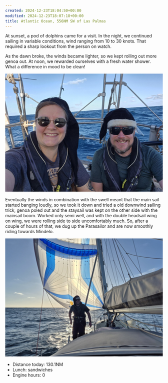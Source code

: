 ```yaml
---
created: 2024-12-23T18:04:50+00:00
modified: 2024-12-23T18:07:18+00:00
title: Atlantic Ocean, 556NM SW of Las Palmas
---
```


At sunset, a pod of dolphins came for a visit. In the night, we continued sailing in variable conditions, wind ranging from 10 to 30 knots. That required a sharp lookout from the person on watch.  

As the dawn broke, the winds became lighter, so we kept rolling out more genoa out. At noon, we rewarded ourselves with a fresh water shower. What a difference in mood to be clean!

![Image](../2024/63e3d41e2f2445bd92080d81c300c437.jpg) 

Eventually the winds in combination with the swell meant that the main sail started banging loudly, so we took it down and tried a old downwind sailing trick, genoa poled out and the staysail was kept on the other side with the mainsail boom. Worked only semi well, and with the double headsail wing on wing, we were rolling side to side uncomfortably much. So, after a couple of hours of that, we dug up the Parasailor and are now smoothly riding towards Mindelo.

![Image](../2024/4f6e9be2285b364085fe68379186eba3.jpg) 

* Distance today: 130.1NM
* Lunch: sandwiches
* Engine hours: 0
